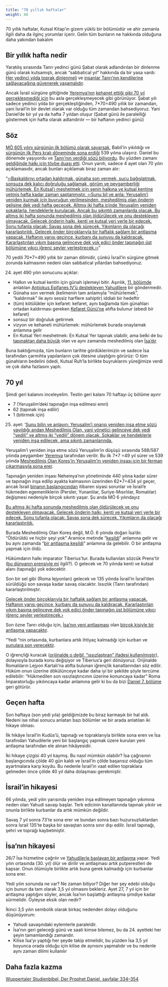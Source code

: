 ```yaml
---
title: "70 yıllık haftalar"
weight: 40
---
```



70 yıllık haftalar, Kutsal Kitap’ın gizem yüklü bir bölümüdür ve ahir zamanla ilgili daha da ilginç yorumlar içerir. Gelin tüm bunların ne hakkında olduğuna daha yakından bakalım


## Bir yıllık hafta nedir

<a name="7a7b"></a>
Yaratılış sırasında Tanrı yedinci günü Şabat olarak adlandırılan bir dinlenme günü olarak kutsamıştı, ancak “sabbatical yıl” hakkında da bir yasa vardı: [Her yedinci yılda toprak dinlenmeli](https://www.bibleserver.com/TR/Levililer25%3A1-7) ve [insanlar Tanrı’nın kendilerine sağlayacağına güvenerek yaşamalıdır](https://www.bibleserver.com/TR/Levililer25%3A20-22).

Ancak İsrail sürgüne gittiğinde [Yeremya’nın](https://www.bibleserver.com/TR/Yeremya25%3A11-12) [kehanet ettiği gibi 70 yıl gerçekleşmediği için](https://www.bibleserver.com/TR/2.Tarihler36%3A20-21) bu asla gerçekleşmeyecek gibi görünüyor. Şabat yılı sadece yedinci yılda bir gerçekleştiğinden, 7*70=490 yıllık bir zamandan, yani İsrail’in bir devlet olarak var olduğu tüm zamandan bahsediyoruz. Yani Daniel’de bir yıl ya da hafta 7 yıldan oluşur (Şabat günü ile paralelliği göstermek için hafta olarak adlandırılır — bir haftanın yedinci günü)


## Söz

<a name="9594"></a>
[MÖ 605 yılını sürgünün ilk bölümü olarak sayarsak](https://seminary.bju.edu/theology-in-3d/so-was-it-70-years-or-not/), Babil’in yıkıldığı ve [sürgünün ilk Pers kralı döneminde sona erdiği](https://www.bibleserver.com/TR/2.Tarihler36%3A22-23) 539 yılına ulaşırız. Daniel bu dönemde yaşıyordu ve [Tanrı’nın verdiği sözü biliyordu](https://www.bibleserver.com/TR/Yeremya29%3A10). Bu yüzden zamanı [geldiğinde halkı için tövbe duası etti](https://www.bibleserver.com/TR/Daniel9%3A3-19). Onun yanıtı, sadece 4 ayet olan 70 yılın açıklamasıdır, ancak bunları açıklamak biraz zaman alır:

“[‹‹Başkaldırıyı ortadan kaldırmak, günaha son vermek, suçu bağışlatmak, sonsuza dek kalıcı doğruluğu sağlamak, görüm ve peygamberliği mühürlemek, En Kutsal’ı meshetmek için senin halkına ve kutsal kentine yetmiş hafta kadar zaman saptanmıştır. ‹‹Şunu bil ve anla: Yeruşalim’i yeniden kurmak için buyruğun verilmesinden, meshedilmiş olan önderin gelişine dek yedi hafta geçecek. Altmış iki hafta içinde Yeruşalim yeniden sokaklarla, hendeklerle kurulacak. Ancak bu sıkıntılı zamanlarda olacak. Bu altmış iki hafta sonunda meshedilmiş olan öldürülecek ve onu destekleyen olmayacak. Gelecek önderin halkı, kenti ve kutsal yeri yerle bir edecek. Sonu tufanla olacak: Savaş sona dek sürecek. Yıkımların da olacağı kararlaştırıldı. Gelecek önder birçoklarıyla bir haftalık sağlam bir antlaşma yapacak. Haftanın yarısı geçince, kurbanı da sunuyu da kaldıracak. Kararlaştırılan yıkım başına gelinceye dek yok edici önder tapınağın üst bölümüne yıkıcı iğrenç şeyler yerleştirecek.››](https://www.bibleserver.com/TR/Daniel9%3A24-27)”

70 yedili 70*7=490 yıllık bir zaman dilimidir, çünkü İsrail’in sürgüne gitmek zorunda kalmasının nedeni olan sabbatical yıllardan bahsediyoruz.

24. ayet 490 yılın sonucunu açıklar:

- Halkın ve kutsal kentin için günah işlemeyi bitir. Aşırılık, [11. bölümde ](https://www.bibleserver.com/TR/Daniel11%3A32)anlatılan [Antiokus Epifanes IV’ü destekleyen Yahudilere](https://www.bibleserver.com/TR/Daniel9%3A24-27) bir göndermedir.
- Günaha son vermek (kelimenin tam anlamıyla “mühürlemek”, “kaldırmak” ile aynı sessiz harflere sahiptir) iddialı bir hedeftir
- (tüm) kötülükler için kefaret: kefaret, aynı bağlamda tüm günahları ortadan kaldırması gereken [Kefaret Günü’ne](https://www.bibleserver.com/TR/Levililer16) atıfta bulunur (ebedi bir kefaret)
- sonsuz bir doğruluk getirmek
- vizyon ve kehaneti mühürlemek: mühürlemek burada onaylamak anlamına gelir
- En Kutsal Yeri meshetmek: En Kutsal Yer tapınak olabilir, ama belki de bu [tapınaktan daha büyük](https://www.bibleserver.com/TR/Matta12%3A6) olan ve aynı zamanda meshedilmiş olan [İsa’dır](https://www.bibleserver.com/TR/Romal%C4%B1lar3%3A25)


Buna baktığımızda, tüm bunların tarihte gördüklerimizin ve sadece İsa tarafından çarmıhta yapılanların çok ötesine ulaştığını görürüz: O tüm günahların bedelini ödedi, Kutsal Ruh’la birlikte buyruklarını yüreğimize verdi ve çok daha fazlasını yaptı.


## 70 yıl

<a name="66c9"></a>
Şimdi geri kalanını inceleyelim. Testin geri kalanı 70 haftayı üç bölüme ayırır

- 7 (Yeruşalim’deki tapınağın inşa edilmesi emri)
- 62 (tapınak inşa edilir)
- 1 (bitirmek için)


25. ayet: ‘[Şunu bilin ve anlayın: Yeruşalim’i onarıp yeniden inşa etme sözü yayıldığı andan Meshedilmiş Olan, yani yönetici gelinceye dek yedi “yedili” ve altmış iki “yedili” dönem olacak. Sokaklar ve hendeklerle yeniden inşa edilecek, ama sıkıntı zamanlarında.](https://www.bibleserver.com/TR/Daniel9%3A25)

Yeruşalim’i yeniden inşa etme sözü Yeruşalim’in düşüşü sırasında 588/587 yılında peygamber [Yeremya](https://www.bibleserver.com/TR/Yeremya30%3A18) tarafından verilir. Bu ilk 7*7 =49 yıl sürer ve 539 yılında [Meshedilmiş Olan Koreş’in Yeruşalim’in yeniden inşası için bir ferman çıkarmasıyla sona erer](https://www.bibleserver.com/TR/Ye%C5%9Faya45%3A1).

Tapınağın yeniden inşası Nehemya’nın yönetiminde 440 yılına kadar sürer ve tapınağın inşa edilip ayakta kalmasının üzerinden 62*7=434 yıl geçer, ancak İsrail [binanın başlangıcından](https://www.bibleserver.com/TR/Nehemya4) itibaren siyasi sorunlar ve İsrail’e hükmeden egemenliklerin (Persler, Yunanlılar, Suriye-Mısırlılar, Romalılar) değişmesi nedeniyle birçok sıkıntı yaşar. Şu anda MÖ 6 yılındayız

[Bu altmış iki hafta sonunda meshedilmiş olan öldürülecek ve onu destekleyen olmayacak. Gelecek önderin halkı, kenti ve kutsal yeri yerle bir edecek. Sonu tufanla olacak: Savaş sona dek sürecek. Yıkımların da olacağı kararlaştırıldı.](https://www.bibleserver.com/TR/Daniel9%3A26)

Burada Meshedilmiş Olan Koreş değil, M.Ö. 6 yılında doğan İsa’dır. “Öldürüldü ve hiçbir şeyi yok” Aramice metinde “[kesildi](https://biblehub.com/interlinear/daniel/9-26.htm)” anlamına gelir ve bu aynı zamanda “[bir antlaşma kesildi](https://biblehub.com/hebrew/3772.htm)” anlamına da gelebilir. O bir antlaşma yapmak için öldü.

Hükümdarın halkı imparator Tiberius’tur. Burada kullanılan sözcük Prens’tir ([bu dünyanın prensiyle mi](https://www.bibleserver.com/TR/Yuhanna12%3A31) ilgili?). O gelecek ve 70 yılında kenti ve kutsal alanı (tapınağı) yok edecektir.

Son bir sel gibi (Roma lejyonları) gelecek ve 135 yılında İsrail’in İsrail’den sürüldüğü son savaşa kadar savaş olacaktır. Issızlık (Tanrı tarafından) kararlaştırılmıştır.

[Gelecek önder birçoklarıyla bir haftalık sağlam bir antlaşma yapacak. Haftanın yarısı geçince, kurbanı da sunuyu da kaldıracak. Kararlaştırılan yıkım başına gelinceye dek yok edici önder tapınağın üst bölümüne yıkıcı iğrenç şeyler yerleştirecek.›](https://www.bibleserver.com/TR/Daniel9%3A27)

Son özne Tanrı olduğu için, [İsa’nın yeni antlaşması](https://www.bibleserver.com/TR/%C4%B0braniler8%3A6) olan [birçok kişiyle bir antlaşma yapacaktır](https://www.bibleserver.com/TR/Yeremya31%3A31-34).

“Yedi “nin ortasında, kurbanlara artık ihtiyaç kalmadığı için kurban ve [sunulara son verecektir](https://www.bibleserver.com/TR/%C4%B0braniler10%3A1-18).

O iğrençliği kuracak ([orijinalde o değil, “ıssızlaştıran” ifadesi kullanılmıştır](https://biblehub.com/interlinear/daniel/9-27.htm)), dolayısıyla burada konu değişiyor ve Tiberius’a geri dönüyoruz. Orijinalde Romalıların Lejyon Kartalı’na atıfta bulunan iğrençlik kanatlarından söz edilir. Hüküm onun üzerine dökülünceye kadar daha iyi bir şekilde şöyle tercüme edilebilir: “Hükmedilen son ıssızlaştırıcının üzerine konuncaya kadar” Roma İmparatorluğu yıkılıncaya kadar anlamına gelir ki bu da bizi [Daniel 7. bölüme](../../../../bible/daniel/expl/the-four-kingdoms-in-daniel) geri götürür.


## Geçen hafta

<a name="42f9"></a>
Son haftaya (son yedi yıla) geldiğimizde bu biraz karmaşık bir hal aldı. Nedeni ise nihai sonucu anlatan bazı bölümler ve bir arada anlatılan iki hikaye olması.

İlk hikâye İsrail’in Kudüs’ü, tapınağı ve topraklarıyla birlikte sona eren ve İsa tarafından Yahudilerle yeni bir başlangıç yapmak üzere kurulan yeni antlaşma tarafından ele alınan hikâyesidir.

İki hikaye çizgisi 40 yıl kaymış. Bu nasıl mümkün olabilir? İsa çağrısının başlangıcında çölde 40 gün kaldı ve İsrail’in çölde başarısız olduğu tüm ayartmalara karşı koydu. Bu nedenle İsrail’in vaat edilen topraklara gelmeden önce çölde 40 yıl daha dolaşması gerekmiştir.


## İsrail’in hikayesi

<a name="8bed"></a>
66 yılında, yedi yılın yarısında yeniden inşa edilmeyen tapınağın yıkımına neden olan Yahudi savaşı başlar. Terk edicinin kanatlarında tapınak yıkılır ve onunla birlikte kurbanlar da artık mümkün değildir.

Savaş 7 yıl sonra 73'te sona erer ve bundan sonra bazı huzursuzluklardan sonra İsrail 135'te başka bir savaştan sonra sınır dışı edilir. İsrail tapınağı, şehri ve toprağı kaybetmiştir.


## İsa’nın hikayesi

<a name="f724"></a>
26/7 İsa hizmetine çağrılır ve [Yahudilerle başlayan bir antlaşma](https://www.bibleserver.com/TR/Matta15%3A23-24) yapar. Yedi yılın ortasında (30. yıl) ölür ve dirilir ve antlaşması artık putperestleri de kapsar. Onun ölümüyle birlikte artık buna gerek kalmadığı için kurbanlar sona erer.

Yedi yılın sonunda ne var? Ne zaman bitiyor? Diğer her şey edebi olduğu için bunun da tam olarak 3,5 yıl olmasını bekleriz. Ayet 27, 7 yıl için bir antlaşma yaptığını söyler, ancak İsa’nın başlattığı antlaşma şimdiye kadar sürmelidir. Öyleyse eksik olan nedir?

İkinci 3,5 yılın sembolik olarak birkaç nedenden dolayı olduğunu düşünüyorum:

- Yahudi savaşındaki eylemlerle paraleldir.
- İsa’nın geri geleceği günü ve saati kimse bilemez, bu da 24. ayetteki her şeyin tamamlandığı zamandır.
- Kilise İsa’yı yaptığı her şeyde takip etmelidir, bu yüzden İsa 3,5 yıl boyunca orada olduğu için kilise de aynısını yapmalıdır ve bu nedenle aynı zaman dilimi kullanılır


## Daha fazla kazma

[Wuppertaler Studienbibel, Der Prophet Daniel, sayfalar 334–354](../../../../about/ressources/index.html#daniel)




[](https://github.com/revelation-today/revelation-today/blob/main/exampleSite/content/docs/bible/daniel/expl/the-70-year-weeks.tr.md)
